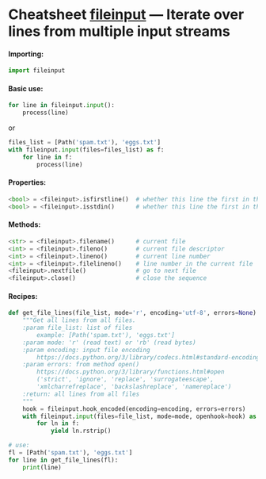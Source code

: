 # Cheatsheet [fileinput](https://docs.python.org/3/library/fileinput.html) — Iterate over lines from multiple input streams

#### Importing:
```python
import fileinput
```

#### Basic use:
```python
for line in fileinput.input():
    process(line)
```
or
```python
files_list = [Path('spam.txt'), 'eggs.txt']
with fileinput.input(files=files_list) as f:
    for line in f:
        process(line)
```

#### Properties:
```python
<bool> = <fileinput>.isfirstline()  # whether this line the first in the file
<bool> = <fileinput>.isstdin()      # whether this line the first in the file
```

#### Methods:
```python
<str> = <fileinput>.filename()      # current file
<int> = <fileinput>.fileno()        # current file descriptor
<int> = <fileinput>.lineno()        # current line number
<int> = <fileinput>.filelineno()    # line number in the current file
<fileinput>.nextfile()              # go to next file
<fileinput>.close()                 # close the sequence
```

#### Recipes:
```python
def get_file_lines(file_list, mode='r', encoding='utf-8', errors=None):
    """Get all lines from all files.
    :param file_list: list of files
        example: [Path('spam.txt'), 'eggs.txt']
    :param mode: 'r' (read text) or 'rb' (read bytes)
    :param encoding: input file encoding
        https://docs.python.org/3/library/codecs.html#standard-encodings
    :param errors: from method open()
        https://docs.python.org/3/library/functions.html#open
        ('strict', 'ignore', 'replace', 'surrogateescape',
        'xmlcharrefreplace', 'backslashreplace', 'namereplace')
    :return: all lines from all files
    """
    hook = fileinput.hook_encoded(encoding=encoding, errors=errors)
    with fileinput.input(files=file_list, mode=mode, openhook=hook) as f:
        for ln in f:
            yield ln.rstrip()

# use:
fl = [Path('spam.txt'), 'eggs.txt']
for line in get_file_lines(fl):
    print(line)
```
